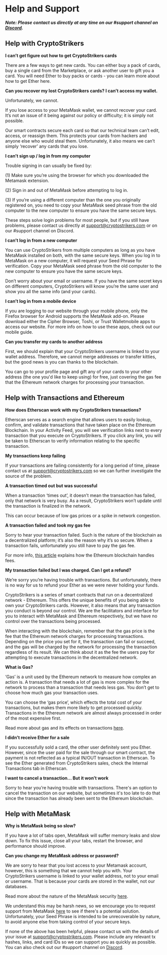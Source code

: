 # Help and Support

**_Note: Please contact us directly at any time on our #support channel on [Discord](https://discord.gg/7CSBBBb)._**

## Help with CryptoStrikers

**I can’t get figure out how to get CryptoStrikers cards**

There are a few ways to get new cards. You can either buy a pack of cards, buy a single card from the Marketplace, or ask another user to gift you a card. You will need Ether to buy packs or cards - you can learn more about how to get Ether here.

**Can you recover my lost CryptoStrikers cards? I can’t access my wallet.**

Unfortunately, we cannot.

If you lose access to your MetaMask wallet, we cannot recover your card. It’s not an issue of it being against our policy or difficulty; it is simply not possible.

Our smart contracts secure each card so that our technical team can’t edit, access, or reassign them. This protects your cards from hackers and anyone else who would steal them. Unfortunately, it also means we can’t simply ‘recover’ any cards that you lose.

**I can’t sign up / log in from my computer**

Trouble signing in can usually be fixed by:

(1) Make sure you’re using the browser for which you downloaded the Metamask extension.

(2) Sign in and out of MetaMask before attempting to log in.

(3) If you’re using a different computer than the one you originally registered on, you need to copy your MetaMask seed phrase from the old computer to the new computer to ensure you have the same secure keys.

These steps solve login problems for most people, but if you still have problems, please contact us directly at support@cryptostrikers.com or on our #support channel on Discord.

**I can’t log in from a new computer**

You can use CryptoStrikers from multiple computers as long as you have MetaMask installed on both, with the same secure keys. When you log in to MetaMask on a new computer, it will request your Seed Phrase for verification. Copy your MetaMask seed phrase from the old computer to the new computer to ensure you have the same secure keys.

Don’t worry about your email or username. If you have the same secret keys on different computers, CryptoStrikers will know you’re the same user and show you all the same info (and your cards).

**I can’t log in from a mobile device**

If you are logging to our website through your mobile phone, only the Firefox browser for Android supports the MetaMask add-on. Please download either the Cipher Browser, Toshi, or Trust Walletmobile apps to access our website. For more info on how to use these apps, check out our mobile guide.

**Can you transfer my cards to another address**

First, we should explain that your CryptoStrikers username is linked to your wallet address. Therefore, we cannot merge addresses or transfer kitties, but the good news is you can thanks to the blockchain.

You can go to your profile page and gift any of your cards to your other address (the one you'd like to keep using) for free, just covering the gas fee that the Ethereum network charges for processing your transaction.

## Help with Transactions and Ethereum

**How does Etherscan work with my CryptoStrikers transactions?**

Etherscan serves as a search engine that allows users to easily lookup, confirm, and validate transactions that have taken place on the Ethereum Blockchain. In your Activity Feed, you will see verification links next to every transaction that you execute on CryptoStrikers. If you click any link, you will be taken to Etherscan to verify information relating to the specific transaction.

**My transactions keep failing**

If your transactions are failing consistently for a long period of time, please contact us at support@cryptostrikers.com so we can further investigate the source of the problem.

**A transaction timed out but was successful**

When a transaction ‘times out’, it doesn’t mean the transaction has failed, only that network is very busy. As a result, CryptoStrikers won’t update until the transaction is finalized in the network.

This can occur because of low gas prices or a spike in network congestion.

**A transaction failed and took my gas fee**

Sorry to hear your transaction failed. Such is the nature of the blockchain as a decentralized platform; it’s also the reason why it’s so secure. When a transaction fails, unfortunately you still have to pay the gas fee.

For more info, [this article](https://medium.com/@preethikasireddy/how-does-ethereum-work-anyway-22d1df506369) explains how the Ethereum blockchain handles fees.

**My transaction failed but I was charged. Can I get a refund?**

We’re sorry you’re having trouble with transactions. But unfortunately, there is no way for us to refund your Ether as we were never holding your funds.

CryptoStrikers is a series of smart contracts that run on a decentralized network - Ethereum. This offers the unique benefits of you being able to own your CryptoStrikers cards. However, it also means that any transaction you conduct is beyond our control. We are the facilitators and interface for you to interact with MetaMask and Ethereum respectively, but we have no control over the transactions being processed.

When interacting with the blockchain, remember that the gas price is the fee that the Ethereum network charges for processing transactions. Depending on the price you set for it, the transaction can fail or succeed, and the gas will be charged by the network for processing the transaction regardless of its result. We can think about it as the fee the users pay for attempting to execute transactions in the decentralized network.

**What is Gas?**

‘Gas’ is a unit used by the Ethereum network to measure how complex an action is. A transaction that needs a lot of gas is more complex for the network to process than a transaction that needs less gas. You don’t get to choose how much gas your transaction uses.

You can choose the ‘gas price’, which effects the total cost of your transactions, but makes them more likely to get processed quickly. Transactions in the Ethereum network are almost always processed in order of the most expensive first.

Read more about gas and its effects on transactions [here](https://ethgas.io).

**I didn’t receive Ether for a sale**

If you successfully sold a card, the other user definitely sent you Ether. However, since the user paid for the sale through our smart contract, the payment is not reflected as a typical IN/OUT transaction in Etherscan. To see the Ether generated from CryptoStrikers sales, check the Internal Transactions tab in Etherscan.

**I want to cancel a transaction... But it won’t work**

Sorry to hear you’re having trouble with transactions. There's an option to cancel the transaction on our website, but sometimes it's too late to do that since the transaction has already been sent to the Ethereum blockchain.

## Help with MetaMask

**Why is MetaMask being so slow?**

If you have a lot of tabs open, MetaMask will suffer memory leaks and slow down. To fix this issue, close all your tabs, restart the browser, and performance should improve.

**Can you change my MetaMask address or password?**

We are sorry to hear that you lost access to your Metamask account, however, this is something that we cannot help you with. Your CryptoStrikers username is linked to your wallet address, not to your email or username. That is because your cards are stored in the wallet, not our databases.

Read more about the nature of the MetaMask security [here](https://support.metamask.io/kb/article/28-abbu-always-be-backed-up-how-to-make-sure-your-12-word-metamask-seed-phrase-is-backed-up).

We understand this may be harsh news, so we encourage you to request support from MetaMask [here](https://support.metamask.io/new) to see if there's a potential solution. Unfortunately, your Seed Phrase is intended to be unrecoverable by nature, to avoid anyone else from taking control of your secure keys.

If none of the above has been helpful, please contact us with the details of your issue at support@cryptostrikers.com. Please include any relevant tx hashes, links, and card IDs so we can support you as quickly as possible. You can also check out our #support channel on [Discord](https://discord.gg/7CSBBBb).

